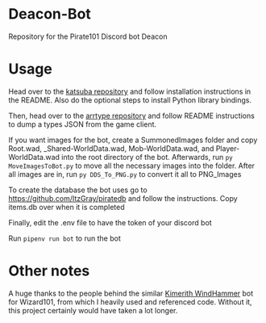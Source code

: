 # Deacon-Bot
Repository for the Pirate101 Discord bot Deacon

# Usage

Head over to the [katsuba repository](https://github.com/vbe0201/katsuba) and follow installation instructions in the README. Also do the optional steps to install Python library bindings.

Then, head over to the [arrtype repository](https://github.com/wizspoil/arrtype) and follow README instructions to dump a types JSON from the game client.

If you want images for the bot, create a SummonedImages folder and copy Root.wad, _Shared-WorldData.wad, Mob-WorldData.wad, and Player-WorldData.wad into the root directory of the bot. Afterwards, run `py MoveImagesToBot.py` to move all the necessary images into the folder.
After all images are in, run `py DDS_To_PNG.py` to convert it all to PNG_Images

To create the database the bot uses go to https://github.com/ItzGray/piratedb and follow the instructions. Copy items.db over when it is completed

Finally, edit the .env file to have the token of your discord bot

Run `pipenv run bot` to run the bot

# Other notes

A huge thanks to the people behind the similar [Kimerith WindHammer](https://github.com/MajorPain1/Kimerith-WindHammer) bot for Wizard101, from which I heavily used and referenced code. Without it, this project certainly would have taken a lot longer.